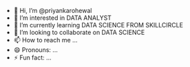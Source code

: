 - 👋 Hi, I’m @priyankarohewal
- 👀 I’m interested in DATA ANALYST
- 🌱 I’m currently learning DATA SCIENCE FROM SKILLCIRCLE
- 💞️ I’m looking to collaborate on DATA SCIENCE 
- 📫 How to reach me ...
- 😄 Pronouns: ...
- ⚡ Fun fact: ...

<!---
priyankarohewal/priyankarohewal is a ✨ special ✨ repository because its `README.md` (this file) appears on your GitHub profile.
You can click the Preview link to take a look at your changes.
--->
